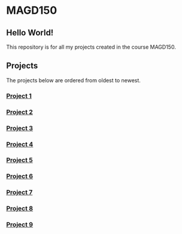 # MAGD150
## Hello World!

This repository is for all my projects created in the course MAGD150.

## Projects

The projects below are ordered from oldest to newest.

### [Project 1](URL)


### [Project 2](URL)


### [Project 3](URL)


### [Project 4](URL)


### [Project 5](URL)


### [Project 6](URL)


### [Project 7](URL)


### [Project 8](URL)


### [Project 9](URL)
